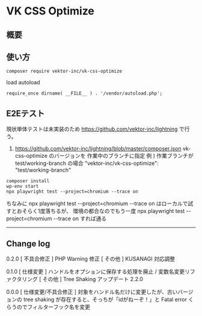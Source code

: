 # VK CSS Optimize

## 概要



## 使い方

```
composer require vektor-inc/vk-css-optimize
```

load autoload
```
require_once dirname( __FILE__ ) . '/vendor/autoload.php';
```

## E2Eテスト

現状単体テストは未実装のため https://github.com/vektor-inc/lightning で行う。

1. https://github.com/vektor-inc/lightning/blob/master/composer.json vk-css-optimize のバージョンを 作業中のブランチに指定
  例 ) 作業ブランチが test/working-branch の場合 "vektor-inc/vk-css-optimize": "test/working-branch"

```
composer install
wp-env start
npx playwright test --project=chromium --trace on
```

ちなみに npx playwright test --project=chromium --trace on はローカルで試すとおそらく1度落ちるが、
環境の都合なのでもう一度 npx playwright test --project=chromium --trace on すれば通る

---

## Change log

0.2.0
[ 不具合修正 ] PHP Warning 修正
[ その他 ] KUSANAGI 対応調整

0.1.0
[ 仕様変更 ] ハンドルをオプションに保存する処理を廃止 / 変数名変更リファクタリング
[ その他 ] Tree Shaking アップデート 2.2.0

0.0.0
[ 仕様変更/不具合修正 ] 対象をハンドル名だけに変更したが、古いバージョンの tree shaking が存在すると、そっちが「idがねーぞ！」と Fatal error くらうのでフィルターフック名を変更